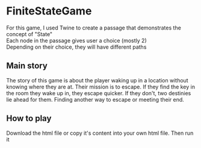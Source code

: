 # FiniteStateGame

For this game, I used Twine to create a passage that demonstrates the concept of "State"
<br>Each node in the passage gives user a choice (mostly 2)
<br>Depending on their choice, they will have different paths

## Main story

The story of this game is about the player waking up in a location without knowing where they are at. Their mission is to escape. If they find the key in the room they wake up in, they escape quicker. If they don't, two destinies lie ahead for them. Finding another way to escape or meeting their end.

## How to play

Download the html file or copy it's content into your own html file. Then run it
